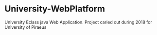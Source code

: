 # University-WebPlatform
University Eclass java  Web  Application. Project caried out during 2018 for University of Piraeus
